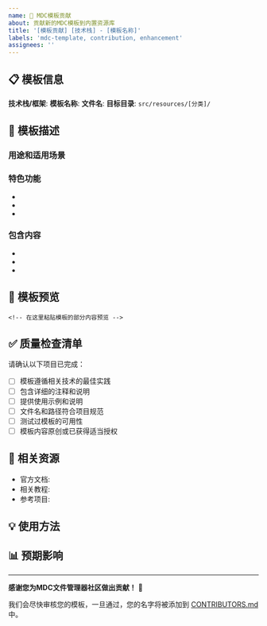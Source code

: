 ```yaml
---
name: 📁 MDC模板贡献
about: 贡献新的MDC模板到内置资源库
title: '[模板贡献] [技术栈] - [模板名称]'
labels: 'mdc-template, contribution, enhancement'
assignees: ''
---
```


## 📋 模板信息

**技术栈/框架**: 
**模板名称**: 
**文件名**: 
**目标目录**: `src/resources/[分类]/`

## 🎯 模板描述

### 用途和适用场景
<!-- 详细描述这个模板解决什么问题，适用于什么场景 -->

### 特色功能
<!-- 列出模板的亮点和特色功能 -->
- 
- 
- 

### 包含内容
<!-- 描述模板包含的主要组件、配置等 -->
- 
- 
- 

## 📝 模板预览

```mdc
<!-- 在这里粘贴模板的部分内容预览 -->
```

## ✅ 质量检查清单

请确认以下项目已完成：

- [ ] 模板遵循相关技术的最佳实践
- [ ] 包含详细的注释和说明
- [ ] 提供使用示例和说明
- [ ] 文件名和路径符合项目规范
- [ ] 测试过模板的可用性
- [ ] 模板内容原创或已获得适当授权

## 🔗 相关资源

<!-- 如果有相关的文档、教程或参考资料，请在此列出 -->
- 官方文档: 
- 相关教程: 
- 参考项目: 

## 💡 使用方法

<!-- 简要说明如何使用这个模板 -->

## 📊 预期影响

<!-- 描述这个模板对社区的价值和预期使用场景 -->

---

**感谢您为MDC文件管理器社区做出贡献！** 🚀

我们会尽快审核您的模板，一旦通过，您的名字将被添加到 [CONTRIBUTORS.md](../CONTRIBUTORS.md) 中。
